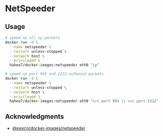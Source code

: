 # NetSpeeder

## Usage

```sh
# speed up all ip packets
docker run -d \
  --name netspeeder \
  --restart unless-stopped \
  --network host \
  --privileged \
  haheo7/docker-images:netspeeder eth0 "ip"

# speed up port 993 and 2222 outbound packets
docker run -d \
  --name netspeeder \
  --restart unless-stopped \
  --network host \
  --privileged \
  haheo7/docker-images:netspeeder eth0 "src port 993 || src port 2222"
```

## Acknowledgments

- [@pexcn/docker-images/netspeeder](https://github.com/pexcn/docker-images/tree/master/net/netspeeder)
